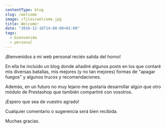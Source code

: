 ```yaml
---
contentType: blog
slug: /welcome
image: /files/welcome.jpg
title: Welcome!
date: "2018-12-16T14:00:00+01:00"
tags:
  - bienvenida
  - personal
---
```


¡Bienvenidos a mi web personal recién salida del horno!

En ella he incluido un blog donde añadiré algunos posts en los que contaré mis diversas batallas, mis mejores (y no tan mejores) formas de "apagar fuegos" y algunos trucos y recomendaciones.

Además, en un futuro no muy lejano me gustaría desarrollar algún que otro módulo de Prestashop que también compartiré con vosotros.

¡Espero que sea de vuestro agrado!

Cualquier comentario o sugerencia será bien recibida.

Muchas gracias.
